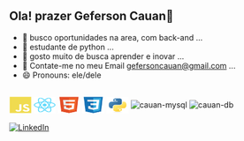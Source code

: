 ## Ola! prazer Geferson Cauan👋

- 🔭 busco oportunidades na area, com back-and ...
- 🌱 estudante de python ...
- 👯 gosto muito de busca aprender e inovar ...
- 💬 Contate-me no meu Email gefersoncauan@gmail.com ...
- 😄 Pronouns: ele/dele
<div style="display: inline_block"><br>
  <img align="center" alt="cauan-Js" height="30" width="40" src="https://raw.githubusercontent.com/devicons/devicon/master/icons/javascript/javascript-plain.svg">
  <img align="center" alt="cauan-React" height="30" width="40" src="https://raw.githubusercontent.com/devicons/devicon/master/icons/react/react-original.svg">
  <img align="center" alt="cauan-HTML" height="30" width="40" src="https://raw.githubusercontent.com/devicons/devicon/master/icons/html5/html5-original.svg">
  <img align="center" alt="cauan-CSS" height="30" width="40" src="https://raw.githubusercontent.com/devicons/devicon/master/icons/css3/css3-original.svg">
  <img align="center" alt="cauan-Python" height="30" width="40" src="https://raw.githubusercontent.com/devicons/devicon/master/icons/python/python-original.svg">
  <img align="center" alt="cauan-mysql" height="30" width="40" src="https://cdn.jsdelivr.net/gh/devicons/devicon@latest/icons/mysql/mysql-original-wordmark.svg" />
  <img align="center" alt="cauan-db" height="30" width="40" src="https://cdn.jsdelivr.net/gh/devicons/devicon@latest/icons/mongodb/mongodb-original-wordmark.svg" />   
</div>

<br>
<div>
  <a href="https://www.linkedin.com/in/geferson-cauan-878bb0299/" target="_blank">
    <img src="https://img.shields.io/badge/-LinkedIn-%230077B5?style=for-the-badge&logo=linkedin&logoColor=white" alt="LinkedIn">
  </a>
</div>

